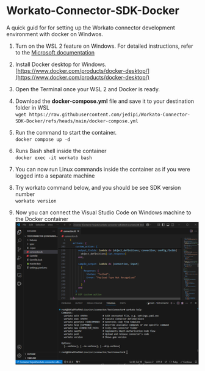 # Workato-Connector-SDK-Docker
A quick guid for for setting up the Workato connector development environment with docker on Windwos.

1. Turn on the WSL 2 feature on Windows. For detailed instructions, refer to the [Microsoft documentation](https://learn.microsoft.com/en-us/windows/wsl/install)
2. Install Docker desktop for Windows. [https://www.docker.com/products/docker-desktop/](https://www.docker.com/products/docker-desktop/)
3. Open the Terminal once your WSL 2 and Docker is ready.
4. Download the **docker-compose.yml** file and save it to your destination folder in WSL <br>
`
wget https://raw.githubusercontent.com/jedipi/Workato-Connector-SDK-Docker/refs/heads/main/docker-compose.yml
`
5. Run the command to start the container.<br>
`
docker compose up -d
`
6. Runs Bash shell inside the container<br>
`
docker exec -it workato bash
`

7. You can now run Linux commands inside the container as if you were logged into a separate machine
8. Try workato command below, and you should be see SDK version number<br>
 `
   workato version
   `
9. Now you can connect the Visual Studio Code on Windows machine to the Docker container<br>
    ![VSCode Screenshot](https://raw.githubusercontent.com/jedipi/Workato-Connector-SDK-Docker/refs/heads/main/img.png)
